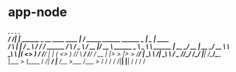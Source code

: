 app-node
========

  ________.__                                            .___                                             ___.         ___.           
 /  _____/|  |   ______  _  __           ____   ____   __| _/____           _____  ______ ______          \_ |__   ____\_ |__   ____  
/   \  ___|  |  /  _ \ \/ \/ /  ______  /    \ /  _ \ / __ |/ __ \   ______ \__  \ \____ \\____ \   ______ | __ \_/ __ \| __ \_/ __ \ 
\    \_\  \  |_(  <_> )     /  /_____/ |   |  (  <_> ) /_/ \  ___/  /_____/  / __ \|  |_> >  |_> > /_____/ | \_\ \  ___/| \_\ \  ___/ 
 \______  /____/\____/ \/\_/           |___|  /\____/\____ |\___  >         (____  /   __/|   __/          |___  /\___  >___  /\___  >
        \/                                  \/            \/    \/               \/|__|   |__|                 \/     \/    \/     \/ 

